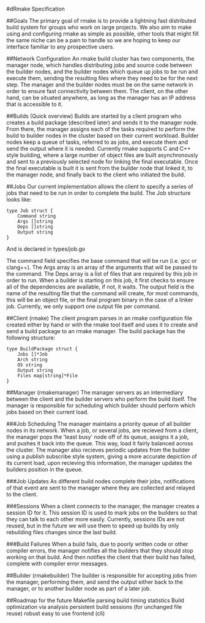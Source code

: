 #dRmake Specification

##Goals
The primary goal of rmake is to provide a lightning fast distributed build system for groups who work on large projects. We also aim to make using and configuring rmake as simple as possible, other tools that might fill the same niche can be a pain to handle so we are hoping to keep our interface familiar to any prospective users.

##Network Configuration
An rmake build cluster has two components, the manager node, which handles distributing jobs and source code between the builder nodes, and the builder nodes which queue up jobs to be run and execute them, sending the resulting files where they need to be for the next step. The manager and the builder nodes must be on the same network in order to ensure fast connectivity between them. The client, on the other hand, can be situated anywhere, as long as the manager has an IP address that is accessible to it.

##Builds (Quick overview)
Builds are started by a client program who creates a build package (described later) and sends it to the manager node. From there, the manager assigns each of the tasks required to perform the build to builder nodes in the cluster based on their current workload. Builder nodes keep a queue of tasks, referred to as jobs, and execute them and send the output where it is needed.
Currently rmake supports C and C++ style building, where a large number of object files are built asynchronously and sent to a previously selected node for linking the final executable.
Once the final executable is built it is sent from the builder node that linked it, to the manager node, and finally back to the client who initiated the build.

##Jobs
Our current implementation allows the client to specify a series of jobs that need to be run in order to complete the build.
The Job structure looks like:

	type Job struct {
		Command string
		Args []string
		Deps []string
		Output string
	}

And is declared in types/job.go

The command field specifies the base command that will be run (i.e. gcc or clang++). The Args array is an array of the arguments that will be passed to the command. The Deps array is a list of files that are required by this job in order to run. When a builder is starting on this job, it first checks to ensure all of the dependencies are available, if not, it waits. The output field is the name of the resulting file that the command will create, for most commands, this will be an object file, or the final program binary in the case of a linker job. Currently, we only support one output file per command.

##Client (rmake)
The client program parses in an rmake configuration file created either by hand or with the rmake tool itself and uses it to create and send a build package to an rmake manager. 
The build package has the following structure:

	type BuildPackage struct {
		Jobs []*Job
		Arch string
		OS string
		Output string
		Files map[string]*File
	}

##Manager (rmakemanager)
The manager servers as an intermediary between the client and the builder servers who perform the build itself. The manager is responsible for scheduling which builder should perform which jobs based on their current load. 

###Job Scheduling
The manager maintains a priority queue of all builder nodes in its network. When a job, or several jobs, are recieved from a client, the manager pops the 'least busy' node off of its queue, assigns it a job, and pushes it back into the queue. This way, load it fairly balanced across the cluster.
The manager also recieves periodic updates from the builder using a publish subscribe style system, giving a more accurate depiction of its current load, upon recieving this information, the manager updates the builders position in the queue.

###Job Updates
As different build nodes complete their jobs, notifications of that event are sent to the manager where they are collected and relayed to the client.

###Sessions
When a client connects to the manager, the manager creates a session ID for it. This session ID is used to mark jobs on the builders so that they can talk to each other more easily. Currently, sessions IDs are not reused, but in the future we will use them to speed up builds by only rebuilding files changes since the last build.

###Build Failures
When a build fails, due to poorly written code or other compiler errors, the manager notifies all the builders that they should stop working on that build. And then notifies the client that their build has failed, complete with compiler error messages.

##Builder (rmakebuilder)
The builder is responsible for accepting jobs from the manager, performing them, and send the output either back to the manager, or to another builder node as part of a later job.

##Roadmap for the future
Makefile parsing
build timing statistics
Build optimization via analysis
persistent build sessions (for unchanged file reuse)
robust easy to use frontend (cli)
